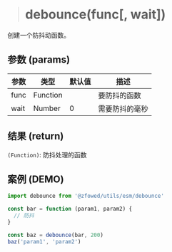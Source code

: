 > # debounce(func[, wait])

创建一个防抖动函数。

## 参数 (params)

| 参数 | 类型 | 默认值 | 描述 |
| - | - | - | - |
| func | Function | | 要防抖的函数 |
| wait | Number | 0 | 需要防抖的毫秒 |

## 结果 (return)

`(Function)`: 防抖处理的函数

## 案例 (DEMO)

```javascript
import debounce from '@zfowed/utils/esm/debounce'
```

```javascript
const bar = function (param1, param2) {
  // 防抖
}

const baz = debounce(bar, 200)
baz('param1', 'param2')
```

